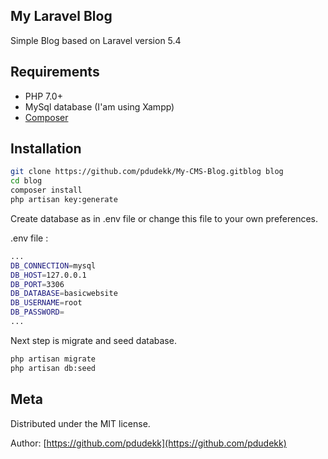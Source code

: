 
## My Laravel Blog

  Simple Blog based on Laravel version 5.4

## Requirements

- PHP 7.0+
- MySql database (I'am using Xampp)
- [Composer](https://getcomposer.org/download/)

## Installation

```sh
git clone https://github.com/pdudekk/My-CMS-Blog.gitblog blog
cd blog
composer install
php artisan key:generate
```
Create database as in .env file or change this file to your own preferences.

.env file :
```sh
...
DB_CONNECTION=mysql
DB_HOST=127.0.0.1
DB_PORT=3306
DB_DATABASE=basicwebsite
DB_USERNAME=root
DB_PASSWORD=
...
```
Next step is migrate and seed database.
```sh
php artisan migrate
php artisan db:seed
```
## Meta

Distributed under the MIT license.

Author:
 [https://github.com/pdudekk](https://github.com/pdudekk)
